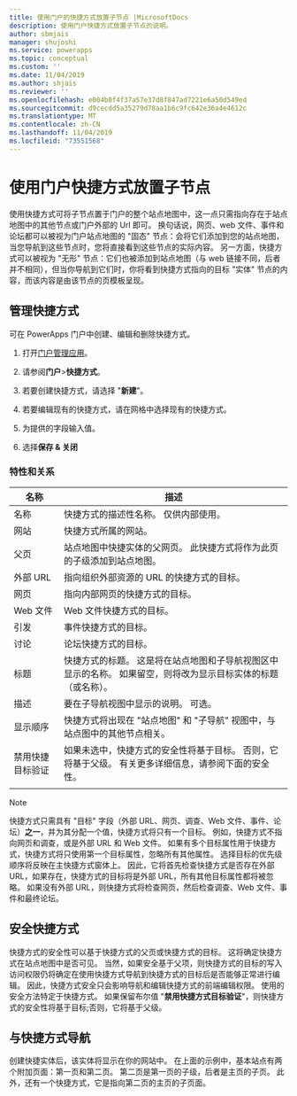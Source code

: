 ```yaml
---
title: 使用门户的快捷方式放置子节点 |MicrosoftDocs
description: 使用门户快捷方式放置子节点的说明。
author: sbmjais
manager: shujoshi
ms.service: powerapps
ms.topic: conceptual
ms.custom: ''
ms.date: 11/04/2019
ms.author: shjais
ms.reviewer: ''
ms.openlocfilehash: e004b0f4f37a57e37d8f847ad7221e6a50d549ed
ms.sourcegitcommit: d9cecdd5a35279d78aa1b6c9fc642e36a4e4612c
ms.translationtype: MT
ms.contentlocale: zh-CN
ms.lasthandoff: 11/04/2019
ms.locfileid: "73551568"
---
```

# <a name="place-child-nodes-by-using-shortcuts-for-portals"></a>使用门户快捷方式放置子节点
使用快捷方式可将子节点置于门户的整个站点地图中，这一点只需指向存在于站点地图中的其他节点或门户外部的 Url 即可。 换句话说，网页、web 文件、事件和论坛都可以被视为门户站点地图的 "固态" 节点：会将它们添加到您的站点地图，当您导航到这些节点时，您将直接看到这些节点的实际内容。 另一方面，快捷方式可以被视为 "无形" 节点：它们也被添加到站点地图（与 web 链接不同，后者并不相同），但当你导航到它们时，你将看到快捷方式指向的目标 "实体" 节点的内容，而该内容是由该节点的页模板呈现。

## <a name="manage-shortcuts"></a>管理快捷方式

可在 PowerApps 门户中创建、编辑和删除快捷方式。

1. 打开[门户管理应用](configure-portal.md)。

2. 请参阅**门户**&gt;**快捷方式**。 

3. 若要创建快捷方式，请选择 "**新建**"。 

4. 若要编辑现有的快捷方式，请在网格中选择现有的快捷方式。 

5. 为提供的字段输入值。 

6. 选择**保存 & 关闭**

### <a name="attributes-and-relationships"></a>特性和关系

| 名称                               | 描述                                                                                                                                                                                  |
|------------------------------------|----------------------------------------------------------------------------------------------------------------------------------------------------------------------------------------------|
| 名称                               | 快捷方式的描述性名称。 仅供内部使用。                                                                                                                                  |
| 网站                            | 快捷方式所属的网站。                                                                                                                                                    |
| 父页                        | 站点地图中快捷实体的父网页。 此快捷方式将作为此页的子级添加到站点地图。                                                                 |
| 外部 URL                       | 指向组织外部资源的 URL 的快捷方式的目标。                                                                                                                  |
| 网页                           | 指向内部网页的快捷方式的目标。                                                                                                                                               |
| Web 文件                           | Web 文件快捷方式的目标。                                                                                                                                                        |
| 引发                              | 事件快捷方式的目标。                                                                                                                                                          |
| 讨论                              | 论坛快捷方式的目标。                                                                                                                                                           |
| 标题                              | 快捷方式的标题。 这是将在站点地图和子导航视图区中显示的名称。 如果留空，则将改为显示目标实体的标题（或名称）。 |
| 描述                        | 要在子导航视图中显示的说明。 可选。                                                                                                                                        |
| 显示顺序                      | 快捷方式将出现在 "站点地图" 和 "子导航" 视图中，与站点图中的其他节点相关。                                                      |
| 禁用快捷目标验证 | 如果未选中，快捷方式的安全性将基于目标。 否则，它将基于父级。 有关更多详细信息，请参阅下面的安全性。                                   |
||

> [!Note]
> 快捷方式只需具有 "目标" 字段（外部 URL、网页、调查、Web 文件、事件、论坛）**之一**，并为其分配一个值，快捷方式将只有一个目标。 例如，快捷方式不指向网页和调查，或是外部 URL 和 Web 文件。 如果有多个目标属性用于快捷方式，快捷方式将只使用第一个目标属性，忽略所有其他属性。 选择目标的优先级顺序将反映在主快捷方式窗体上。 因此，它将首先检查快捷方式是否存在外部 URL，如果存在，快捷方式的目标将是外部 URL，所有其他目标属性都将被忽略。 如果没有外部 URL，则快捷方式将检查网页，然后检查调查、Web 文件、事件和最终论坛。 

## <a name="secure-shortcuts"></a>安全快捷方式

快捷方式的安全性可以基于快捷方式的父页或快捷方式的目标。 这将确定快捷方式在站点地图中是否可见。 当然，如果安全基于父项，则快捷方式的目标的写入访问权限仍将确定在使用快捷方式导航到快捷方式的目标后是否能够正常进行编辑。 因此，快捷方式安全只会影响导航和编辑快捷方式的前端编辑权限。 使用的安全方法特定于快捷方式。 如果保留布尔值 "**禁用快捷方式目标验证**"，则快捷方式的安全性将基于目标;否则，它将基于父级。

## <a name="navigate-with-shortcuts"></a>与快捷方式导航

创建快捷实体后，该实体将显示在你的网站中。 在上面的示例中，基本站点有两个附加页面：第一页和第二页。 第二页是第一页的子级，后者是主页的子页。 此外，还有一个快捷方式，它是指向第二页的主页的子页面。 
